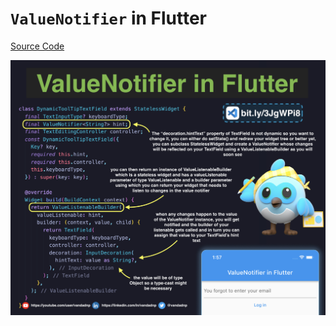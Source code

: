# `ValueNotifier` in Flutter

[Source Code](valuenotifier-in-flutter.dart)

![](valuenotifier-in-flutter.jpg)
